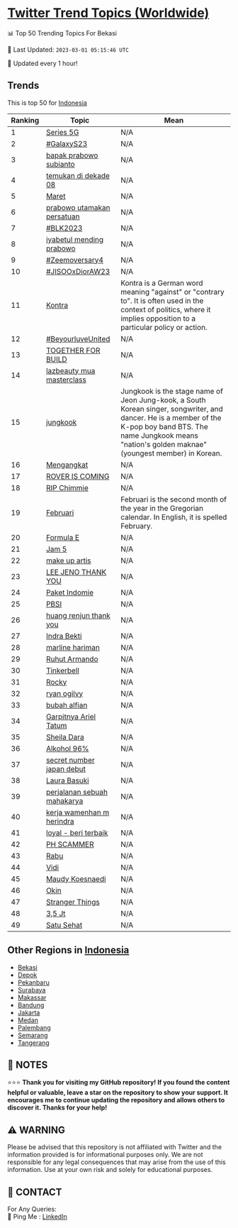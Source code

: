 [Twitter Trend Topics (Worldwide)](https://github.com/ErcinDedeoglu/Twitter-Trend-Topics)
==========


📊 Top 50 Trending Topics For Bekasi

📆 Last Updated: `2023-03-01 05:15:46 UTC`

🔧 Updated every 1 hour!


## Trends

This is top 50 for [Indonesia](</Indonesia>)

| Ranking | Topic | Mean |
| ------- | ------------ | ------------ |
| 1 | [Series 5G](http://twitter.com/search?q=Series+5G) | N/A |
| 2 | [#GalaxyS23](http://twitter.com/search?q=%23GalaxyS23) | N/A |
| 3 | [bapak prabowo subianto](http://twitter.com/search?q=bapak+prabowo+subianto) | N/A |
| 4 | [temukan di dekade 08](http://twitter.com/search?q=temukan+di+dekade+08) | N/A |
| 5 | [Maret](http://twitter.com/search?q=Maret) | N/A |
| 6 | [prabowo utamakan persatuan](http://twitter.com/search?q=prabowo+utamakan+persatuan) | N/A |
| 7 | [#BLK2023](http://twitter.com/search?q=%23BLK2023) | N/A |
| 8 | [iyabetul mending prabowo](http://twitter.com/search?q=iyabetul+mending+prabowo) | N/A |
| 9 | [#Zeemoversary4](http://twitter.com/search?q=%23Zeemoversary4) | N/A |
| 10 | [#JISOOxDiorAW23](http://twitter.com/search?q=%23JISOOxDiorAW23) | N/A |
| 11 | [Kontra](http://twitter.com/search?q=Kontra) | Kontra is a German word meaning "against" or "contrary to". It is often used in the context of politics, where it implies opposition to a particular policy or action. |
| 12 | [#BeyourluveUnited](http://twitter.com/search?q=%23BeyourluveUnited) | N/A |
| 13 | [TOGETHER FOR BUILD](http://twitter.com/search?q=TOGETHER+FOR+BUILD) | N/A |
| 14 | [lazbeauty mua masterclass](http://twitter.com/search?q=lazbeauty+mua+masterclass) | N/A |
| 15 | [jungkook](http://twitter.com/search?q=jungkook) | Jungkook is the stage name of Jeon Jung-kook, a South Korean singer, songwriter, and dancer. He is a member of the K-pop boy band BTS. The name Jungkook means "nation's golden maknae" (youngest member) in Korean. |
| 16 | [Mengangkat](http://twitter.com/search?q=Mengangkat) | N/A |
| 17 | [ROVER IS COMING](http://twitter.com/search?q=ROVER+IS+COMING) | N/A |
| 18 | [RIP Chimmie](http://twitter.com/search?q=RIP+Chimmie) | N/A |
| 19 | [Februari](http://twitter.com/search?q=Februari) | Februari is the second month of the year in the Gregorian calendar. In English, it is spelled February. |
| 20 | [Formula E](http://twitter.com/search?q=Formula+E) | N/A |
| 21 | [Jam 5](http://twitter.com/search?q=Jam+5) | N/A |
| 22 | [make up artis](http://twitter.com/search?q=make+up+artis) | N/A |
| 23 | [LEE JENO THANK YOU](http://twitter.com/search?q=LEE+JENO+THANK+YOU) | N/A |
| 24 | [Paket Indomie](http://twitter.com/search?q=Paket+Indomie) | N/A |
| 25 | [PBSI](http://twitter.com/search?q=PBSI) | N/A |
| 26 | [huang renjun thank you](http://twitter.com/search?q=huang+renjun+thank+you) | N/A |
| 27 | [Indra Bekti](http://twitter.com/search?q=Indra+Bekti) | N/A |
| 28 | [marline hariman](http://twitter.com/search?q=marline+hariman) | N/A |
| 29 | [Ruhut Armando](http://twitter.com/search?q=Ruhut+Armando) | N/A |
| 30 | [Tinkerbell](http://twitter.com/search?q=Tinkerbell) | N/A |
| 31 | [Rocky](http://twitter.com/search?q=Rocky) | N/A |
| 32 | [ryan ogilvy](http://twitter.com/search?q=ryan+ogilvy) | N/A |
| 33 | [bubah alfian](http://twitter.com/search?q=bubah+alfian) | N/A |
| 34 | [Garpitnya Ariel Tatum](http://twitter.com/search?q=Garpitnya+Ariel+Tatum) | N/A |
| 35 | [Sheila Dara](http://twitter.com/search?q=Sheila+Dara) | N/A |
| 36 | [Alkohol 96%](http://twitter.com/search?q=Alkohol+96%25) | N/A |
| 37 | [secret number japan debut](http://twitter.com/search?q=secret+number+japan+debut) | N/A |
| 38 | [Laura Basuki](http://twitter.com/search?q=Laura+Basuki) | N/A |
| 39 | [perjalanan sebuah mahakarya](http://twitter.com/search?q=perjalanan+sebuah+mahakarya) | N/A |
| 40 | [kerja wamenhan m herindra](http://twitter.com/search?q=kerja+wamenhan+m+herindra) | N/A |
| 41 | [loyal - beri terbaik](http://twitter.com/search?q=loyal+-+beri+terbaik) | N/A |
| 42 | [PH SCAMMER](http://twitter.com/search?q=PH+SCAMMER) | N/A |
| 43 | [Rabu](http://twitter.com/search?q=Rabu) | N/A |
| 44 | [Vidi](http://twitter.com/search?q=Vidi) | N/A |
| 45 | [Maudy Koesnaedi](http://twitter.com/search?q=Maudy+Koesnaedi) | N/A |
| 46 | [Okin](http://twitter.com/search?q=Okin) | N/A |
| 47 | [Stranger Things](http://twitter.com/search?q=Stranger+Things) | N/A |
| 48 | [3,5 Jt](http://twitter.com/search?q=3%2c5+Jt) | N/A |
| 49 | [Satu Sehat](http://twitter.com/search?q=Satu+Sehat) | N/A |



## Other Regions in [Indonesia](</Indonesia>)

* [Bekasi](</Indonesia/Bekasi.md>)
* [Depok](</Indonesia/Depok.md>)
* [Pekanbaru](</Indonesia/Pekanbaru.md>)
* [Surabaya](</Indonesia/Surabaya.md>)
* [Makassar](</Indonesia/Makassar.md>)
* [Bandung](</Indonesia/Bandung.md>)
* [Jakarta](</Indonesia/Jakarta.md>)
* [Medan](</Indonesia/Medan.md>)
* [Palembang](</Indonesia/Palembang.md>)
* [Semarang](</Indonesia/Semarang.md>)
* [Tangerang](</Indonesia/Tangerang.md>)



## 📝 NOTES

⭐⭐⭐ **Thank you for visiting my GitHub repository! If you found the content helpful or valuable, leave a star on the repository to show your support. It encourages me to continue updating the repository and allows others to discover it. Thanks for your help!**


## ⚠️ WARNING

Please be advised that this repository is not affiliated with Twitter and the information provided is for informational purposes only. We are not responsible for any legal consequences that may arise from the use of this information. Use at your own risk and solely for educational purposes.


## 📨 CONTACT

 For Any Queries:  
            🏓 Ping Me : [LinkedIn](https://www.linkedin.com/in/ercindedeoglu/)
